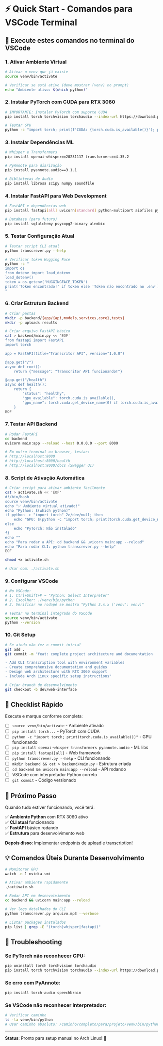 # ⚡ Quick Start - Comandos para VSCode Terminal

## 🎯 Execute estes comandos no terminal do VSCode

### **1. Ativar Ambiente Virtual**
```bash
# Ativar o venv que já existe
source venv/bin/activate

# Verificar se está ativo (deve mostrar (venv) no prompt)
echo "Ambiente ativo: $(which python)"
```

### **2. Instalar PyTorch com CUDA para RTX 3060**
```bash
# IMPORTANTE: Instalar PyTorch com suporte CUDA
pip install torch torchvision torchaudio --index-url https://download.pytorch.org/whl/cu118

# Testar GPU
python -c "import torch; print(f'CUDA: {torch.cuda.is_available()}'); print(f'GPU: {torch.cuda.get_device_name(0) if torch.cuda.is_available() else \"N/A\"}')"
```

### **3. Instalar Dependências ML**
```bash
# Whisper e Transformers
pip install openai-whisper==20231117 transformers==4.35.2

# PyAnnote para diarização
pip install pyannote.audio==3.1.1

# Bibliotecas de áudio
pip install librosa scipy numpy soundfile
```

### **4. Instalar FastAPI para Web Development**
```bash
# FastAPI e dependências web
pip install fastapi[all] uvicorn[standard] python-multipart aiofiles python-dotenv

# Database (para futuro)
pip install sqlalchemy psycopg2-binary alembic
```

### **5. Testar Configuração Atual**
```bash
# Testar script CLI atual
python transcrever.py --help

# Verificar token Hugging Face
python -c "
import os
from dotenv import load_dotenv
load_dotenv()
token = os.getenv('HUGGINGFACE_TOKEN')
print('Token encontrado!' if token else 'Token não encontrado no .env')
"
```

### **6. Criar Estrutura Backend**
```bash
# Criar pastas
mkdir -p backend/{app/{api,models,services,core},tests}
mkdir -p uploads results

# Criar arquivo FastAPI básico
cat > backend/main.py << 'EOF'
from fastapi import FastAPI
import torch

app = FastAPI(title="Transcritor API", version="1.0.0")

@app.get("/")
async def root():
    return {"message": "Transcritor API funcionando!"}

@app.get("/health")
async def health():
    return {
        "status": "healthy",
        "gpu_available": torch.cuda.is_available(),
        "gpu_name": torch.cuda.get_device_name(0) if torch.cuda.is_available() else None
    }
EOF
```

### **7. Testar API Backend**
```bash
# Rodar FastAPI
cd backend
uvicorn main:app --reload --host 0.0.0.0 --port 8000

# Em outro terminal ou browser, testar:
# http://localhost:8000
# http://localhost:8000/health
# http://localhost:8000/docs (Swagger UI)
```

### **8. Script de Ativação Automática**
```bash
# Criar script para ativar ambiente facilmente
cat > activate.sh << 'EOF'
#!/bin/bash
source venv/bin/activate
echo "✅ Ambiente virtual ativado!"
echo "Python: $(which python)"
if python -c "import torch" 2>/dev/null; then
    echo "GPU: $(python -c "import torch; print(torch.cuda.get_device_name(0) if torch.cuda.is_available() else 'Not available')")"
else
    echo "PyTorch: Não instalado"
fi
echo ""
echo "Para rodar a API: cd backend && uvicorn main:app --reload"
echo "Para rodar CLI: python transcrever.py --help"
EOF

chmod +x activate.sh

# Usar com: ./activate.sh
```

### **9. Configurar VSCode**
```bash
# No VSCode:
# 1. Ctrl+Shift+P → "Python: Select Interpreter"
# 2. Escolher: ./venv/bin/python
# 3. Verificar no rodapé se mostra "Python 3.x.x ('venv': venv)"

# Testar no terminal integrado do VSCode
source venv/bin/activate
python --version
```

### **10. Git Setup**
```bash
# Se ainda não fez o commit inicial
git add .
git commit -m "feat: complete project architecture and documentation

- Add CLI transcription tool with environment variables  
- Create comprehensive documentation and guides
- Design web architecture with RTX 3060 support
- Include Arch Linux specific setup instructions"

# Criar branch de desenvolvimento
git checkout -b dev/web-interface
```

## 🎯 Checklist Rápido

Execute e marque conforme completa:

- [ ] `source venv/bin/activate` - Ambiente ativado
- [ ] `pip install torch...` - PyTorch com CUDA
- [ ] `python -c "import torch; print(torch.cuda.is_available())"` - GPU funcionando
- [ ] `pip install openai-whisper transformers pyannote.audio` - ML libs
- [ ] `pip install fastapi[all]` - Web framework
- [ ] `python transcrever.py --help` - CLI funcionando
- [ ] `mkdir backend && cat > backend/main.py` - Estrutura criada
- [ ] `cd backend && uvicorn main:app --reload` - API rodando
- [ ] VSCode com interpretador Python correto
- [ ] `git commit` - Código versionado

## 🚀 Próximo Passo

Quando tudo estiver funcionando, você terá:

✅ **Ambiente Python** com RTX 3060 ativo  
✅ **CLI atual** funcionando  
✅ **FastAPI** básico rodando  
✅ **Estrutura** para desenvolvimento web  

**Depois disso**: Implementar endpoints de upload e transcription!

## 💡 Comandos Úteis Durante Desenvolvimento

```bash
# Monitorar GPU
watch -n 1 nvidia-smi

# Ativar ambiente rapidamente
./activate.sh

# Rodar API em desenvolvimento
cd backend && uvicorn main:app --reload

# Ver logs detalhados do CLI
python transcrever.py arquivo.mp3 --verbose

# Listar packages instalados
pip list | grep -E "(torch|whisper|fastapi)"
```

## 🔧 Troubleshooting

### **Se PyTorch não reconhecer GPU:**
```bash
pip uninstall torch torchvision torchaudio
pip install torch torchvision torchaudio --index-url https://download.pytorch.org/whl/cu118
```

### **Se erro com PyAnnote:**
```bash
pip install torch-audio speechbrain
```

### **Se VSCode não reconhecer interpretador:**
```bash
# Verificar caminho
ls -la venv/bin/python
# Usar caminho absoluto: /caminho/completo/para/projeto/venv/bin/python
```

---

**Status**: Pronto para setup manual no Arch Linux! 🎉